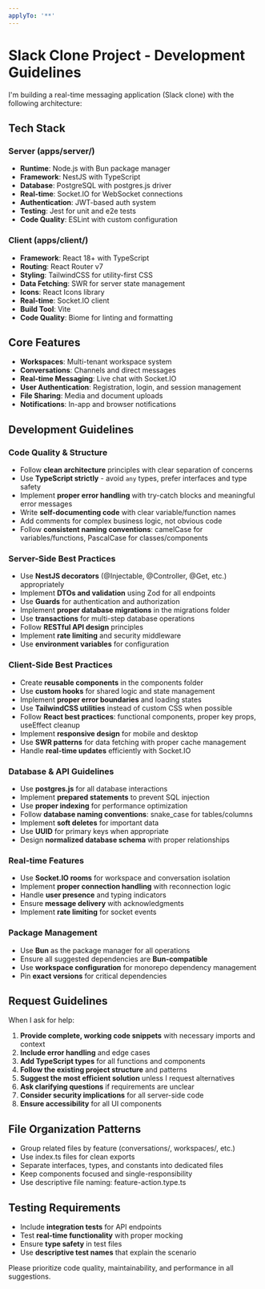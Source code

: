 ```yaml
---
applyTo: '**'
---
```


# Slack Clone Project - Development Guidelines

I'm building a real-time messaging application (Slack clone) with the following architecture:

## Tech Stack

### Server (apps/server/)
- **Runtime**: Node.js with Bun package manager
- **Framework**: NestJS with TypeScript
- **Database**: PostgreSQL with postgres.js driver
- **Real-time**: Socket.IO for WebSocket connections
- **Authentication**: JWT-based auth system
- **Testing**: Jest for unit and e2e tests
- **Code Quality**: ESLint with custom configuration

### Client (apps/client/)
- **Framework**: React 18+ with TypeScript
- **Routing**: React Router v7
- **Styling**: TailwindCSS for utility-first CSS
- **Data Fetching**: SWR for server state management
- **Icons**: React Icons library
- **Real-time**: Socket.IO client
- **Build Tool**: Vite
- **Code Quality**: Biome for linting and formatting

## Core Features
- **Workspaces**: Multi-tenant workspace system
- **Conversations**: Channels and direct messages
- **Real-time Messaging**: Live chat with Socket.IO
- **User Authentication**: Registration, login, and session management
- **File Sharing**: Media and document uploads
- **Notifications**: In-app and browser notifications

## Development Guidelines

### Code Quality & Structure
- Follow **clean architecture** principles with clear separation of concerns
- Use **TypeScript strictly** - avoid `any` types, prefer interfaces and type safety
- Implement **proper error handling** with try-catch blocks and meaningful error messages
- Write **self-documenting code** with clear variable/function names
- Add comments for complex business logic, not obvious code
- Follow **consistent naming conventions**: camelCase for variables/functions, PascalCase for classes/components

### Server-Side Best Practices
- Use **NestJS decorators** (@Injectable, @Controller, @Get, etc.) appropriately
- Implement **DTOs and validation** using Zod for all endpoints
- Use **Guards** for authentication and authorization
- Implement **proper database migrations** in the migrations folder
- Use **transactions** for multi-step database operations
- Follow **RESTful API design** principles
- Implement **rate limiting** and security middleware
- Use **environment variables** for configuration

### Client-Side Best Practices
- Create **reusable components** in the components folder
- Use **custom hooks** for shared logic and state management
- Implement **proper error boundaries** and loading states
- Use **TailwindCSS utilities** instead of custom CSS when possible
- Follow **React best practices**: functional components, proper key props, useEffect cleanup
- Implement **responsive design** for mobile and desktop
- Use **SWR patterns** for data fetching with proper cache management
- Handle **real-time updates** efficiently with Socket.IO

### Database & API Guidelines
- Use **postgres.js** for all database interactions
- Implement **prepared statements** to prevent SQL injection
- Use **proper indexing** for performance optimization
- Follow **database naming conventions**: snake_case for tables/columns
- Implement **soft deletes** for important data
- Use **UUID** for primary keys when appropriate
- Design **normalized database schema** with proper relationships

### Real-time Features
- Use **Socket.IO rooms** for workspace and conversation isolation
- Implement **proper connection handling** with reconnection logic
- Handle **user presence** and typing indicators
- Ensure **message delivery** with acknowledgments
- Implement **rate limiting** for socket events

### Package Management
- Use **Bun** as the package manager for all operations
- Ensure all suggested dependencies are **Bun-compatible**
- Use **workspace configuration** for monorepo dependency management
- Pin **exact versions** for critical dependencies

## Request Guidelines

When I ask for help:
1. **Provide complete, working code snippets** with necessary imports and context
2. **Include error handling** and edge cases
3. **Add TypeScript types** for all functions and components
4. **Follow the existing project structure** and patterns
5. **Suggest the most efficient solution** unless I request alternatives
6. **Ask clarifying questions** if requirements are unclear
7. **Consider security implications** for all server-side code
8. **Ensure accessibility** for all UI components

## File Organization Patterns
- Group related files by feature (conversations/, workspaces/, etc.)
- Use index.ts files for clean exports
- Separate interfaces, types, and constants into dedicated files
- Keep components focused and single-responsibility
- Use descriptive file naming: feature-action.type.ts

## Testing Requirements
- Include **integration tests** for API endpoints
- Test **real-time functionality** with proper mocking
- Ensure **type safety** in test files
- Use **descriptive test names** that explain the scenario

Please prioritize code quality, maintainability, and performance in all suggestions.
